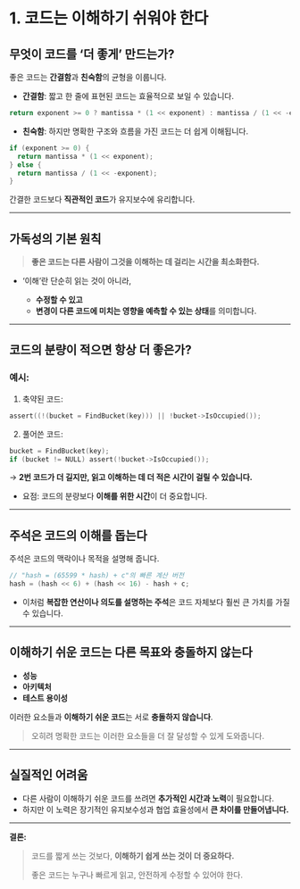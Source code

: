 # 1. 코드는 이해하기 쉬워야 한다

## 무엇이 코드를 ‘더 좋게’ 만드는가?

좋은 코드는 **간결함**과 **친숙함**의 균형을 이룹니다.

* **간결함**: 짧고 한 줄에 표현된 코드는 효율적으로 보일 수 있습니다.

```c
return exponent >= 0 ? mantissa * (1 << exponent) : mantissa / (1 << -exponent);
```

* **친숙함**: 하지만 명확한 구조와 흐름을 가진 코드는 더 쉽게 이해됩니다.

```c
if (exponent >= 0) {
  return mantissa * (1 << exponent);
} else {
  return mantissa / (1 << -exponent);
}
```

간결한 코드보다 **직관적인 코드**가 유지보수에 유리합니다.

---

## 가독성의 기본 원칙

> **좋은 코드는 다른 사람이 그것을 이해하는 데 걸리는 시간을 최소화한다.**

* ‘이해’란 단순히 읽는 것이 아니라,

  * **수정할 수 있고**
  * **변경이 다른 코드에 미치는 영향을 예측할 수 있는 상태**를 의미합니다.

---

## 코드의 분량이 적으면 항상 더 좋은가?

### 예시:

1. 축약된 코드:

```c
assert((!(bucket = FindBucket(key))) || !bucket->IsOccupied());
```

2. 풀어쓴 코드:

```c
bucket = FindBucket(key);
if (bucket != NULL) assert(!bucket->IsOccupied());
```

→ **2번 코드가 더 길지만, 읽고 이해하는 데 더 적은 시간이 걸릴 수 있습니다.**

* 요점: 코드의 분량보다 **이해를 위한 시간**이 더 중요합니다.

---

## 주석은 코드의 이해를 돕는다

주석은 코드의 맥락이나 목적을 설명해 줍니다.

```c
// "hash = (65599 * hash) + c"의 빠른 계산 버전
hash = (hash << 6) + (hash << 16) - hash + c;
```

* 이처럼 **복잡한 연산이나 의도를 설명하는 주석**은 코드 자체보다 훨씬 큰 가치를 가질 수 있습니다.

---

## 이해하기 쉬운 코드는 다른 목표와 충돌하지 않는다

* **성능**
* **아키텍처**
* **테스트 용이성**

이러한 요소들과 **이해하기 쉬운 코드**는 서로 **충돌하지 않습니다**.

> 오히려 명확한 코드는 이러한 요소들을 더 잘 달성할 수 있게 도와줍니다.

---

## 실질적인 어려움

* 다른 사람이 이해하기 쉬운 코드를 쓰려면 **추가적인 시간과 노력**이 필요합니다.
* 하지만 이 노력은 장기적인 유지보수성과 협업 효율성에서 **큰 차이를 만들어냅니다.**

---

**결론:**

> 코드를 짧게 쓰는 것보다, **이해하기 쉽게 쓰는 것이 더 중요하다.**
> 
> 좋은 코드는 누구나 빠르게 읽고, 안전하게 수정할 수 있어야 한다.
